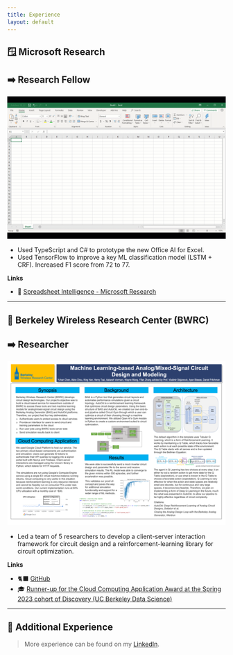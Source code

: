 ```yaml
---
title: Experience
layout: default
---
```


## 🪟 Microsoft Research

## ➡️ Research Fellow

![Spreadsheet Intelligence](assets/images/Spreadsheet_Intelligence.gif)

- Used TypeScript and C# to prototype the new Office AI for Excel.
- Used TensorFlow to improve a key ML classification model (LSTM + CRF). Increased F1 score from 72 to 77.

**Links**

- 🔭 [Spreadsheet Intelligence - Microsoft Research](https://www.microsoft.com/en-us/research/project/spreadsheet-intelligence/ "Spreadsheet Intelligence")

---

## 💫 Berkeley Wireless Research Center (BWRC)

## ➡️ Researcher

<!-- <iframe src="https://cktgym-1.web.app/" title="CktGym" width="100%" height="500" allowfullscreen></iframe> -->

![Poster](assets/images/AMS_ML_Poster.png)

- Led a team of 5 researchers to develop a client-server interaction framework for circuit design and a reinforcement-learning library for circuit optimization.

**Links**

- 🐈‍⬛ [GitHub](https://github.com/BWRC-AMS-ML-Discovery/BwrcAmsMlDiscovery "BwrcAmsMlDiscovery")
- 🎓 [Runner-up for the Cloud Computing Application Award at the Spring 2023 cohort of Discovery (UC Berkeley Data Science)](https://data.berkeley.edu/spring-2023-data-science-discovery-showcase-highlights "Spring 2023 Data Science Discovery Showcase Highlights")

---

## 👔 Additional Experience

> More experience can be found on my [LinkedIn](https://www.linkedin.com/in/kingh0730/ "Shangdian (King) Han").
